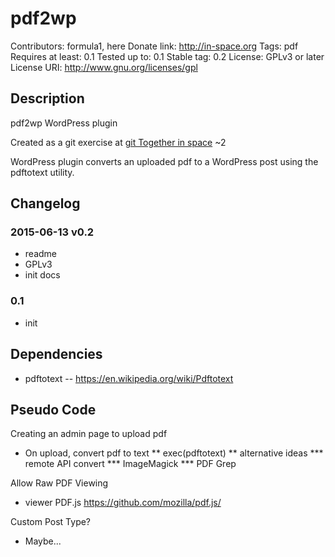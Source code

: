 # pdf2wp

Contributors: formula1, here
Donate link: http://in-space.org
Tags: pdf
Requires at least: 0.1
Tested up to: 0.1
Stable tag: 0.2
License: GPLv3 or later
License URI: http://www.gnu.org/licenses/gpl

## Description

pdf2wp WordPress plugin

Created as a git exercise at [git Together in space](http://website.in-space.org/git-together/) ~2

WordPress plugin converts an uploaded pdf to a WordPress post using the pdftotext utility.

## Changelog

### 2015-06-13 v0.2
* readme
* GPLv3
* init docs

### 0.1
* init

## Dependencies

* pdftotext -- https://en.wikipedia.org/wiki/Pdftotext

## Pseudo Code

Creating an admin page to upload pdf
* On upload, convert pdf to text
** exec(pdftotext)
** alternative ideas
*** remote API convert
*** ImageMagick
*** PDF Grep

Allow Raw PDF Viewing
* viewer PDF.js https://github.com/mozilla/pdf.js/

Custom Post Type?
* Maybe...
